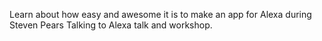 Learn about how easy and awesome it is to make an app for Alexa during Steven Pears Talking to Alexa talk and workshop.